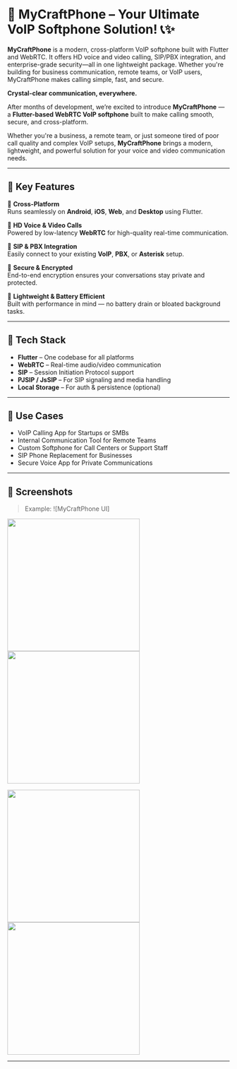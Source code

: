 # 🚀 MyCraftPhone – Your Ultimate VoIP Softphone Solution! 📞✨

**MyCraftPhone** is a modern, cross-platform VoIP softphone built with Flutter and WebRTC. It offers HD voice and video calling, SIP/PBX integration, and enterprise-grade security—all in one lightweight package. Whether you're building for business communication, remote teams, or VoIP users, MyCraftPhone makes calling simple, fast, and secure.


**Crystal-clear communication, everywhere.**

After months of development, we’re excited to introduce **MyCraftPhone** — a **Flutter-based WebRTC VoIP softphone** built to make calling smooth, secure, and cross-platform.

Whether you're a business, a remote team, or just someone tired of poor call quality and complex VoIP setups, **MyCraftPhone** brings a modern, lightweight, and powerful solution for your voice and video communication needs.

---

## 🌟 Key Features

🔹 **Cross-Platform**  
Runs seamlessly on **Android**, **iOS**, **Web**, and **Desktop** using Flutter.

🔹 **HD Voice & Video Calls**  
Powered by low-latency **WebRTC** for high-quality real-time communication.

🔹 **SIP & PBX Integration**  
Easily connect to your existing **VoIP**, **PBX**, or **Asterisk** setup.

🔹 **Secure & Encrypted**  
End-to-end encryption ensures your conversations stay private and protected.

🔹 **Lightweight & Battery Efficient**  
Built with performance in mind — no battery drain or bloated background tasks.

---

## 🔧 Tech Stack

- **Flutter** – One codebase for all platforms  
- **WebRTC** – Real-time audio/video communication  
- **SIP** – Session Initiation Protocol support  
- **PJSIP / JsSIP** – For SIP signaling and media handling  
- **Local Storage** – For auth & persistence (optional)

---

## 🧩 Use Cases

- VoIP Calling App for Startups or SMBs  
- Internal Communication Tool for Remote Teams  
- Custom Softphone for Call Centers or Support Staff  
- SIP Phone Replacement for Businesses  
- Secure Voice App for Private Communications

---

## 📸 Screenshots

> Example:
> ![MyCraftPhone UI]
>
<p float="left">
  <img src="https://media.licdn.com/dms/image/v2/D5622AQEjWp1FVwIF2A/feedshare-shrink_800/B56ZXYaPUFGUAg-/0/1743092515084?e=1750291200&v=beta&t=pSlUaoAt7BPPullvsW0BHTgqO5hzPKasQEAFX67gJoE" width="300" />
  <img src="https://media.licdn.com/dms/image/v2/D5622AQGPC3fB0CLWQw/feedshare-shrink_800/B56ZXYaPUBGcAk-/0/1743092514018?e=1750291200&v=beta&t=wBfk4ryh7ZjWDpxb7TQChY2iVBuGjgNPYusFj9EM0QQ" width="300" />
</p>

<p float="left">
  <img src="https://media.licdn.com/dms/image/v2/D5622AQETrcZMrgYYIA/feedshare-shrink_2048_1536/B56ZXYaPTzGsAo-/0/1743092514131?e=1750291200&v=beta&t=wKt5a1baKxCfjXdgKnUFaRFJA0TW-Z6Ji8cV2WjzGcA" width="300" />
  <img src="https://media.licdn.com/dms/image/v2/D5622AQGvF1QXKgknOg/feedshare-shrink_1280/B56ZXYaPUdHEAo-/0/1743092514206?e=1750291200&v=beta&t=19qrRoPDZqGbu7N21HIUjUpdh7JyeaPeOqOla8VJYO8" width="300" />
</p>


 

---
